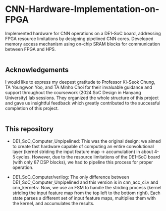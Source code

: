 # CNN-Hardware-Implementation-on-FPGA
Implemented hardware for CNN operations on a DE1-SoC board, addressing FPGA resource  limitations by designing pipelined CNN cores. Developed memory access mechanism using on-chip SRAM blocks for communication between FPGA  and HPS.
<br/> <br/>

## Acknowledgements
I would like to express my deepest gratitude to Professor Ki-Seok Chung, TA Youngwon Yoo, and TA Minho Choi for their invaluable guidance and support throughout the coursework (2024 SoC Design in Hanyang University) lab sessions. They organized the whole structure of this project and gave us insightful feedback which greatly contributed to the successful completion of this project.
<br/> <br/>

## This repository
- DE1_SoC_Computer_Unpipelined: This was the original design: we aimed to create fast hardware capable of computing an entire convolutional layer (kernel striding the input feature map -> accumulation) in about 4-5 cycles. However, due to the resource limitations of the DE1-SoC board (with only 87 DSP blocks), we had to pipeline this process for proper operation.

- DE1_SoC_Computer/verilog: The only difference between DE1_SoC_Computer_Unpipelined and this version is in cnn_acc_ci.v and cnn_kernel.v. Now, we use an FSM to handle the striding process (kernel striding the input feature map from the top left to the bottom right). Each state parses a different set of input feature maps, multiplies them with the kernel, and accumulates the results. 
